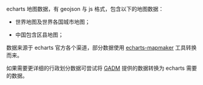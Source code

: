 echarts 地图数据，有 geojson 与 js 格式，包含以下的地图数据：

- 世界地图及世界各国城市地图；

- 中国包含区县地图；

数据来源于 echarts 官方各个渠道，部分数据使用 [echarts-mapmaker](https://github.com/echarts-maps/echarts-mapmaker) 工具转换而来。

如果需要更详细的行政划分数据可尝试将 [GADM](https://gadm.org) 提供的数据转换为 echarts 需要的数据。